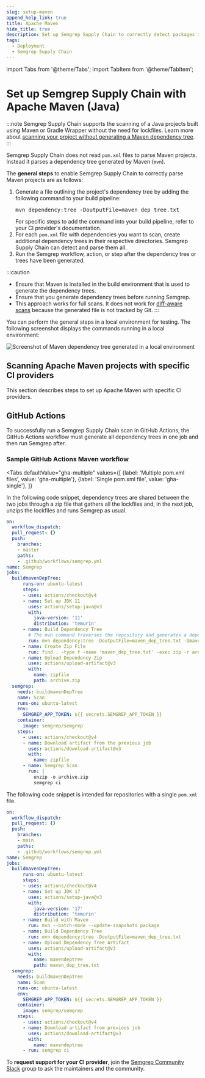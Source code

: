 ```yaml
---
slug: setup-maven
append_help_link: true
title: Apache Maven
hide_title: true
description: Set up Semgrep Supply Chain to correctly detect packages in Maven.
tags:
  - Deployment
  - Semgrep Supply Chain
---
```



import Tabs from '@theme/Tabs';
import TabItem from '@theme/TabItem';

# Set up Semgrep Supply Chain with Apache Maven (Java)

:::note
Semgrep Supply Chain supports the scanning of a Java projects built using Maven or Gradle Wrapper without the need for lockfiles. Learn more about [scanning your project without generating a Maven dependency tree](/semgrep-supply-chain/getting-started#scan-a-project-without-lockfiles-beta).
:::

Semgrep Supply Chain does not read `pom.xml` files to parse Maven projects. Instead it parses a dependency tree generated by Maven (`mvn`).

The **general steps** to enable Semgrep Supply Chain to correctly parse Maven projects are as follows:

<ol>
    <li>Generate a file outlining the project's dependency tree by adding the following command to your build pipeline:<br />
    <pre class="language-bash">mvn dependency:tree -DoutputFile=maven_dep_tree.txt</pre>
    For specific steps to add the command into your build pipeline, refer to your CI provider's documentation.</li>
    <li>For each <code>pom.xml</code> file with dependencies you want to scan, create additional dependency trees in their respective directories. Semgrep Supply Chain can detect and parse them all.</li>
    <li>Run the Semgrep workflow, action, or step after the dependency tree or trees have been generated.</li>
</ol>

:::caution
* Ensure that Maven is installed in the build environment that is used to generate the dependency trees.
* Ensure that you generate dependency trees before running Semgrep.
* This approach works for full scans. It does not work for [diff-aware scans](/deployment/customize-ci-jobs#set-up-diff-aware-scans) because the generated file is not tracked by Git.
:::

You can perform the general steps in a local environment for testing. The following screenshot displays the commands running in a local environment:

![Screenshot of Maven dependency tree generated in a local environment](/img/ssc-maven-local.png)

## Scanning Apache Maven projects with specific CI providers

This section describes steps to set up Apache Maven with specific CI providers.

## GitHub Actions

To successfully run a Semgrep Supply Chain scan in GitHub Actions, the GitHub Actions workflow must generate all dependency trees in one job and then run Semgrep after.

### Sample GitHub Actions Maven workflow

<Tabs
    defaultValue="gha-multiple"
    values={[
    {label: 'Multiple pom.xml files', value: 'gha-multiple'},
    {label: 'Single pom.xml file', value: 'gha-single'},
    ]}
>

<TabItem value='gha-multiple'>

In the following code snippet, dependency trees are shared between the two jobs through a zip file that gathers all the lockfiles and, in the next job, unzips the lockfiles and runs Semgrep as usual.

```yaml
on:
  workflow_dispatch:
  pull_request: {}
  push:
    branches:
    - master
    paths:
    - .github/workflows/semgrep.yml
name: Semgrep
jobs:
  buildmavenDepTree:
      runs-on: ubuntu-latest
      steps:
      - uses: actions/checkout@v4
      - name: Set up JDK 11
        uses: actions/setup-java@v3
        with:
          java-version: '11'
          distribution: 'temurin'
      - name: Build Dependency Tree
        # The mvn command traverses the repository and generates a dependency tree for each pom.xml file
        run: mvn dependency:tree -DoutputFile=maven_dep_tree.txt -Dmaven.test.skip=true
      - name: Create Zip File
        run: find . -type f -name 'maven_dep_tree.txt' -exec zip -r archive.zip {} +
      - name: Upload Dependency Zip
        uses: actions/upload-artifact@v3
        with:
          name: zipfile
          path: archive.zip
  semgrep:
    needs: buildmavenDepTree
    name: Scan
    runs-on: ubuntu-latest
    env:
      SEMGREP_APP_TOKEN: ${{ secrets.SEMGREP_APP_TOKEN }}
    container:
      image: semgrep/semgrep
    steps:
      - uses: actions/checkout@v4
      - name: Download artifact from the previous job
        uses: actions/download-artifact@v3
        with:
          name: zipfile
      - name: Semgrep Scan
        run: |
          unzip -o archive.zip
          semgrep ci
```

</TabItem>

<TabItem value='gha-single'>

The following code snippet is intended for repositories with a single `pom.xml` file.

```yaml
on:
  workflow_dispatch:
  pull_request: {}
  push:
    branches:
    - main
    paths:
    - .github/workflows/semgrep.yml
name: Semgrep
jobs:
  buildmavenDepTree:
      runs-on: ubuntu-latest
      steps:
      - uses: actions/checkout@v4
      - name: Set up JDK 17
        uses: actions/setup-java@v3
        with:
          java-version: '17'
          distribution: 'temurin'
      - name: Build with Maven
        run: mvn --batch-mode --update-snapshots package
      - name: Build Dependency Tree
        run: mvn dependency:tree -DoutputFile=maven_dep_tree.txt
      - name: Upload Dependency Tree Artifact
        uses: actions/upload-artifact@v3
        with:
          name: mavendeptree
          path: maven_dep_tree.txt
  semgrep:
    needs: buildmavenDepTree
    name: Scan
    runs-on: ubuntu-latest
    env:
      SEMGREP_APP_TOKEN: ${{ secrets.SEMGREP_APP_TOKEN }}
    container:
      image: semgrep/semgrep
    steps:
      - uses: actions/checkout@v4
      - name: Download artifact from previous job
        uses: actions/download-artifact@v3
        with:
          name: mavendeptree
      - run: semgrep ci
```
</TabItem>

</Tabs>

To **request support for your CI provider**, join the [Semgrep Community Slack](https://go.semgrep.dev/slack)  group to ask the maintainers and the community.

